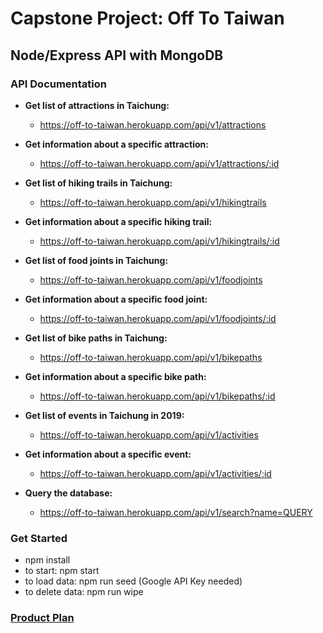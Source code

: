 # **Capstone Project: Off To Taiwan**
## Node/Express API with MongoDB

### API Documentation 
- **Get list of attractions in Taichung:**
   - https://off-to-taiwan.herokuapp.com/api/v1/attractions
- **Get information about a specific attraction:**
   - https://off-to-taiwan.herokuapp.com/api/v1/attractions/:id
   
- **Get list of hiking trails in Taichung:**
   - https://off-to-taiwan.herokuapp.com/api/v1/hikingtrails
- **Get information about a specific hiking trail:**
   - https://off-to-taiwan.herokuapp.com/api/v1/hikingtrails/:id
   
- **Get list of food joints  in Taichung:**
   - https://off-to-taiwan.herokuapp.com/api/v1/foodjoints
- **Get information about a specific food joint:**
   - https://off-to-taiwan.herokuapp.com/api/v1/foodjoints/:id
   
- **Get list of bike paths in Taichung:**
   - https://off-to-taiwan.herokuapp.com/api/v1/bikepaths
- **Get information about a specific bike path:**
   - https://off-to-taiwan.herokuapp.com/api/v1/bikepaths/:id
   
- **Get list of events in Taichung in 2019:**
   - https://off-to-taiwan.herokuapp.com/api/v1/activities
- **Get information about a specific event:**
   - https://off-to-taiwan.herokuapp.com/api/v1/activities/:id
   
- **Query the database:**
   - https://off-to-taiwan.herokuapp.com/api/v1/search?name=QUERY

### Get Started
- npm install
- to start: npm start
- to load data: npm run seed (Google API Key needed)
- to delete data: npm run wipe

### [Product Plan](https://gist.github.com/alicehsiao/7db6bf7a9d0d4b96cad21b90a53262ef)

